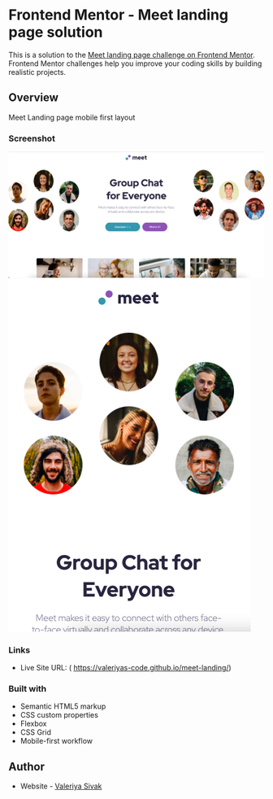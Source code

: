# Frontend Mentor - Meet landing page solution

This is a solution to the [Meet landing page challenge on Frontend Mentor](https://www.frontendmentor.io/challenges/meet-landing-page-rbTDS6OUR). Frontend Mentor challenges help you improve your coding skills by building realistic projects. 

## Overview
Meet Landing page mobile first layout

### Screenshot
![](./assets/images/screenshot.jpg)
![](./assets/images/mobile_screenshot.jpg)


### Links

- Live Site URL: ( https://valeriyas-code.github.io/meet-landing/)


### Built with

- Semantic HTML5 markup
- CSS custom properties
- Flexbox
- CSS Grid
- Mobile-first workflow


## Author

- Website - [Valeriya Sivak](https://www.your-site.com)
